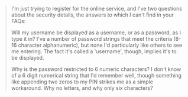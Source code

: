 > I'm just trying to register for the online service, and I've two 
> questions about the security details, the answers to which I can't find 
> in your FAQs:
>
> Will my username be displayed as a username, or as a password, as I type
> it in? I've a number of password strings that meet the criteria (8-16 character
> alphanumeric), but none I'd particularly like others to see me entering. The 
> fact it's called a 'username', though, implies it's to be displayed.
>
> Why is the password restricted to 6 numeric characters? I don't know of a 
> 6 digit numerical string that I'd remember well, though something like 
> appending two zeros to my PIN strikes me as a simple workaround. Why no letters, and why only six characters?


